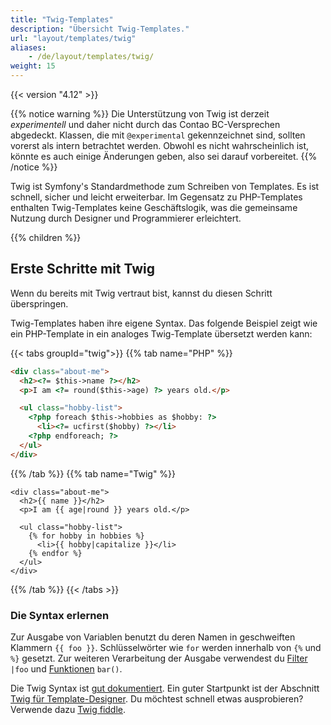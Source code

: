 ```yaml
---
title: "Twig-Templates"
description: "Übersicht Twig-Templates."
url: "layout/templates/twig"
aliases:
    - /de/layout/templates/twig/
weight: 15
---
```



{{< version "4.12" >}}

{{% notice warning %}}
Die Unterstützung von Twig ist derzeit *experimentell* und daher nicht durch das Contao BC-Versprechen abgedeckt. Klassen, die mit 
`@experimental` gekennzeichnet sind, sollten vorerst als intern betrachtet werden. Obwohl es nicht wahrscheinlich ist, könnte es auch 
einige Änderungen geben, also sei darauf vorbereitet.
{{% /notice %}}

Twig ist Symfony's Standardmethode zum Schreiben von Templates. Es ist schnell, sicher und leicht erweiterbar. Im Gegensatz zu 
PHP-Templates enthalten Twig-Templates keine Geschäftslogik, was die gemeinsame Nutzung durch Designer und Programmierer erleichtert. 

{{% children %}}


## Erste Schritte mit Twig

Wenn du bereits mit Twig vertraut bist, kannst du diesen Schritt überspringen.

Twig-Templates haben ihre eigene Syntax. Das folgende Beispiel zeigt wie ein PHP-Template in ein analoges Twig-Template übersetzt werden kann:

{{< tabs groupId="twig">}}
{{% tab name="PHP" %}}
```html
<div class="about-me">
  <h2><?= $this->name ?></h2>
  <p>I am <?= round($this->age) ?> years old.</p>

  <ul class="hobby-list">
    <?php foreach $this->hobbies as $hobby: ?>
      <li><?= ucfirst($hobby) ?></li>
    <?php endforeach; ?>
  </ul>
</div>
```
{{% /tab %}}
{{% tab name="Twig" %}}
```twig
<div class="about-me">
  <h2>{{ name }}</h2>
  <p>I am {{ age|round }} years old.</p>

  <ul class="hobby-list">
    {% for hobby in hobbies %}
      <li>{{ hobby|capitalize }}</li>
    {% endfor %}
  </ul>
</div>
```
{{% /tab %}}
{{< /tabs >}}


### Die Syntax erlernen

Zur Ausgabe von Variablen benutzt du deren Namen in geschweiften Klammern `{{ foo }}`. Schlüsselwörter wie `for` werden innerhalb von `{%` und `%}` 
gesetzt. Zur weiteren Verarbeitung der Ausgabe verwendest du [Filter](https://twig.symfony.com/doc/3.x/filters/index.html)
`|foo` und [Funktionen](https://twig.symfony.com/doc/3.x/functions/index.html) `bar()`.

Die Twig Syntax ist [gut dokumentiert](https://twig.symfony.com/doc/3.x/). Ein guter Startpunkt ist der
Abschnitt [Twig für Template-Designer](https://twig.symfony.com/doc/3.x/templates.html). Du möchtest schnell etwas ausprobieren? 
Verwende dazu [Twig fiddle](https://twigfiddle.com/).